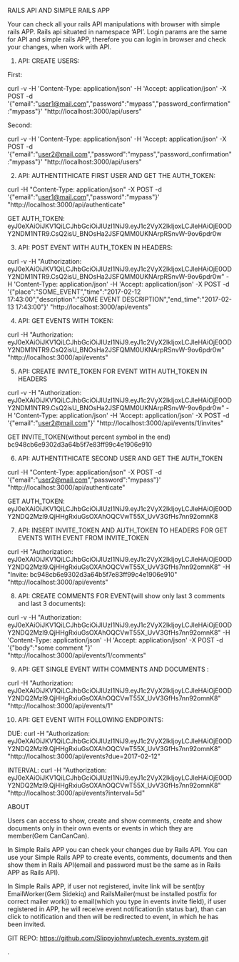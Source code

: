 RAILS API AND SIMPLE RAILS APP

Your can check all your rails API manipulations with browser with simple rails APP. Rails api situated in  namespace ‘API’. Login params are the same for API and simple rails APP, therefore you can login in browser and check your changes, when work with API. 


1.	API: CREATE USERS:

First: 

curl -v -H 'Content-Type: application/json' -H 'Accept: application/json' -X POST -d '{"email":"user1@mail.com","password":"mypass","password_confirmation":"mypass"}' "http://localhost:3000/api/users"

Second: 

curl -v -H 'Content-Type: application/json' -H 'Accept: application/json' -X POST -d '{"email":"user2@mail.com","password":"mypass","password_confirmation":"mypass"}'  "http://localhost:3000/api/users"


2. API: AUTHENTITHICATE  FIRST USER AND GET THE AUTH_TOKEN: 

curl -H "Content-Type: application/json" -X POST -d '{"email":"user1@mail.com","password":"mypass"}' "http://localhost:3000/api/authenticate"

GET AUTH_TOKEN:
eyJ0eXAiOiJKV1QiLCJhbGciOiJIUzI1NiJ9.eyJ1c2VyX2lkIjoxLCJleHAiOjE0ODY2NDM1NTR9.CsQ2isU_BNOsHa2JSFQMM0UKNArpRSnvW-9ov6pdr0w


3. API:  POST EVENT WITH AUTH_TOKEN IN HEADERS:

curl -v -H "Authorization:  eyJ0eXAiOiJKV1QiLCJhbGciOiJIUzI1NiJ9.eyJ1c2VyX2lkIjoxLCJleHAiOjE0ODY2NDM1NTR9.CsQ2isU_BNOsHa2JSFQMM0UKNArpRSnvW-9ov6pdr0w" -H 'Content-Type: application/json' -H 'Accept: 	application/json' -X POST -d '{"place":"SOME_EVENT","time":"2017-02-12 17:43:00","description":"SOME EVENT DESCRIPTION","end_time":"2017-02-13 17:43:00"}'  "http://localhost:3000/api/events"


4. API: GET EVENTS WITH TOKEN:


curl -H "Authorization: eyJ0eXAiOiJKV1QiLCJhbGciOiJIUzI1NiJ9.eyJ1c2VyX2lkIjoxLCJleHAiOjE0ODY2NDM1NTR9.CsQ2isU_BNOsHa2JSFQMM0UKNArpRSnvW-9ov6pdr0w" "http://localhost:3000/api/events"

5. API: CREATE INVITE_TOKEN FOR EVENT WITH AUTH_TOKEN IN HEADERS

curl -v -H "Authorization: eyJ0eXAiOiJKV1QiLCJhbGciOiJIUzI1NiJ9.eyJ1c2VyX2lkIjoxLCJleHAiOjE0ODY2NDM1NTR9.CsQ2isU_BNOsHa2JSFQMM0UKNArpRSnvW-9ov6pdr0w" -H 'Content-Type: application/json' -H 'Accept: 	application/json' -X POST -d '{"email":"user2@mail.com"}'  "http://localhost:3000/api/events/1/invites"

GET INVITE_TOKEN(without percent symbol in the end)
bc948cb6e9302d3a64b5f7e83ff99c4e1906e910

6. API:  AUTHENTITHICATE  SECOND USER AND GET THE AUTH_TOKEN

curl -H "Content-Type: application/json" -X POST -d '{"email":"user2@mail.com","password":"mypass"}' "http://localhost:3000/api/authenticate"

GET AUTH_TOKEN:
eyJ0eXAiOiJKV1QiLCJhbGciOiJIUzI1NiJ9.eyJ1c2VyX2lkIjoyLCJleHAiOjE0ODY2NDQ2Mzl9.QjHHgRxiuGsOXAhOQCVwT55X_UvV3GfHs7nn92omnK8



7. API: INSERT INVITE_TOKEN AND AUTH_TOKEN TO HEADERS FOR GET EVENTS WITH EVENT FROM INVITE_TOKEN 

curl -H "Authorization: eyJ0eXAiOiJKV1QiLCJhbGciOiJIUzI1NiJ9.eyJ1c2VyX2lkIjoyLCJleHAiOjE0ODY2NDQ2Mzl9.QjHHgRxiuGsOXAhOQCVwT55X_UvV3GfHs7nn92omnK8" -H "Invite: 	bc948cb6e9302d3a64b5f7e83ff99c4e1906e910" "http://localhost:3000/api/events"

8. API: CREATE COMMENTS  FOR EVENT(will show only last 3 comments and last 3 documents):

curl -v -H "Authorization: eyJ0eXAiOiJKV1QiLCJhbGciOiJIUzI1NiJ9.eyJ1c2VyX2lkIjoyLCJleHAiOjE0ODY2NDQ2Mzl9.QjHHgRxiuGsOXAhOQCVwT55X_UvV3GfHs7nn92omnK8" -H 'Content-Type: application/json' -H 'Accept: 	application/json' -X POST -d '{"body":"some comment "}'  "http://localhost:3000/api/events/1/comments"


9. API: GET SINGLE EVENT WITH COMMENTS AND DOCUMENTS :

curl -H "Authorization: eyJ0eXAiOiJKV1QiLCJhbGciOiJIUzI1NiJ9.eyJ1c2VyX2lkIjoyLCJleHAiOjE0ODY2NDQ2Mzl9.QjHHgRxiuGsOXAhOQCVwT55X_UvV3GfHs7nn92omnK8" "http://localhost:3000/api/events/1"

10. API: GET EVENT WITH FOLLOWING ENDPOINTS: 

DUE:
curl -H "Authorization: eyJ0eXAiOiJKV1QiLCJhbGciOiJIUzI1NiJ9.eyJ1c2VyX2lkIjoyLCJleHAiOjE0ODY2NDQ2Mzl9.QjHHgRxiuGsOXAhOQCVwT55X_UvV3GfHs7nn92omnK8" "http://localhost:3000/api/events?due=2017-02-12"

INTERVAL: 
curl -H "Authorization: eyJ0eXAiOiJKV1QiLCJhbGciOiJIUzI1NiJ9.eyJ1c2VyX2lkIjoyLCJleHAiOjE0ODY2NDQ2Mzl9.QjHHgRxiuGsOXAhOQCVwT55X_UvV3GfHs7nn92omnK8" "http://localhost:3000/api/events?interval=5d"



ABOUT 

Users can  access to show, create and show comments,  create and show documents  only in their own events or events in which they are member(Gem CanCanCan).

In Simple Rails APP you can check your changes due by Rails API. You can use your Simple Rails APP to create  events, comments, documents  and then show them in Rails API(email and password must be the same as in Rails APP as 	Rails API).

In Simple Rails APP, if user not registered, invite link will be sent(by EmailWorker(Gem Sidekiq) and RailsMailer(must be installed postfix for correct mailer work)) to email(which you type in events invite field), if user registered in 	APP,  he will receive event notification(in status bar), than can click to notification and then will be redirected to event, in which he has been invited.






GIT REPO:
https://github.com/Slippyjohny/uptech_events_system.git











.
